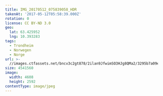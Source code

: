 ```yaml
---
title: IMG_20170512_075839058_HDR
takenAt: '2017-05-12T05:58:39.000Z'
rotation: 0
license: CC BY-ND 3.0
geo:
  lat: 63.425952
  lng: 10.393283
tags:
  - Trondheim
  - Norwegen
  - Norge
url: >-
  //images.ctfassets.net/bncv3c2gt878/2ilan9JfwimSO3HJg8QMa2/3295b7a09ebde9d16deff754bef376f7/img_20170512_075839058_hdr_34650640985_o
size: 4541560
image:
  width: 4608
  height: 2592
contentType: image/jpeg
---
```


